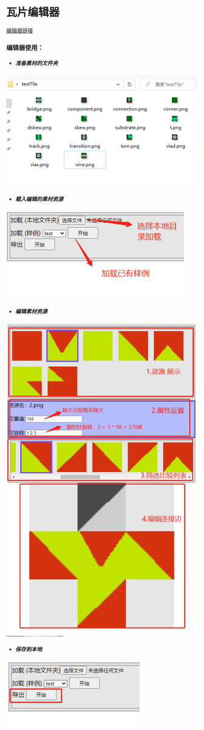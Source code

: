 # 瓦片编辑器
[编辑器链接](https://anseyuyin.github.io/wfc2D/demos/2DMapEditor/)
### 编辑器使用：

- ##### 准备素材的文件夹
![image](../../res/info/imgfolder.png)

- ##### 载入编辑的素材资源
![image](../../res/info/editorImport.png)

- ##### 编辑素材资源
![image](../../res/info/editorDetail.png)

- ##### 保存到本地
![image](../../res/info/editorDownload.png)



